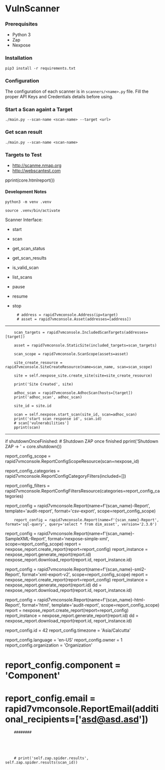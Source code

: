 # VulnScanner


### Prerequisites

- Python 3
- Zap
- Nexpose


### Installation

`pip3 install -r requirements.txt`


### Configuration

The configuration of each scanner is in `scanners/<name>.py` file. Fill the proper API Keys and Credentials details before using.


### Start a Scan againt a Target

`./main.py --scan-name <scan-name> --target <url>`


### Get scan result

`./main.py --scan-name <scan-name>`


### Targets to Test
- http://scanme.nmap.org
- http://webscantest.com










pprint(core.htmlreport())





#### Development Notes

```
python3 -m venv .venv

source .venv/bin/activate
```


Scanner Interface:

- start
- scan
- get_scan_status
- get_scan_results
- is_valid_scan
- list_scans
- pause
- resume
- stop















        # address = rapid7vmconsole.Address(ip=target)
        # asset = rapid7vmconsole.Asset(addresses=[address])



---------



        scan_targets = rapid7vmconsole.IncludedScanTargets(addresses=[target])

        asset = rapid7vmconsole.StaticSite(included_targets=scan_targets)

        scan_scope = rapid7vmconsole.ScanScope(assets=asset)

        site_create_resource = rapid7vmconsole.SiteCreateResource(name=scan_name, scan=scan_scope)

        site = self.nexpose_site.create_site(site=site_create_resource)

        print('Site Created', site)
        
        adhoc_scan = rapid7vmconsole.AdhocScan(hosts=[target])
        print('adhoc_scan', adhoc_scan)

        site_id = site.id

        scan = self.nexpose.start_scan(site_id, scan=adhoc_scan)
        print('start scan response id', scan.id)
        # scan['vulnerabilities']
        pprint(scan)



---------

if shutdownOnceFinished:
    # Shutdown ZAP once finished
    pprint('Shutdown ZAP -> ' + core.shutdown())




report_config_scope = rapid7vmconsole.ReportConfigScopeResource(scan=nexpose_id)

report_config_categories = rapid7vmconsole.ReportConfigCategoryFilters(included=[])

report_config_filters = rapid7vmconsole.ReportConfigFiltersResource(categories=report_config_categories)

report_config = rapid7vmconsole.Report(name=f'{scan_name}-Report', template='audit-report', format='csv-export', scope=report_config_scope)

        report_config = rapid7vmconsole.Report(name=f'{scan_name}-Report', format='sql-query', query='select * from dim_asset', version='2.3.0')

report_config = rapid7vmconsole.Report(name=f'{scan_name}-SampleXML-Report', format='nexpose-simple-xml', scope=report_config_scope)
report = nexpose_report.create_report(report=report_config)
report_instance = nexpose_report.generate_report(report.id)
nexpose_report.download_report(report.id, report_instance.id)



report_config = rapid7vmconsole.Report(name=f'{scan_name}-sml2-Report', format='xml-export-v2', scope=report_config_scope)
report = nexpose_report.create_report(report=report_config)
report_instance = nexpose_report.generate_report(report.id)
dd = nexpose_report.download_report(report.id, report_instance.id)


report_config = rapid7vmconsole.Report(name=f'{scan_name}-html-Report', format='html', template='audit-report', scope=report_config_scope)
report = nexpose_report.create_report(report=report_config)
report_instance = nexpose_report.generate_report(report.id)
dd = nexpose_report.download_report(report.id, report_instance.id)


report_config.id = 42
report_config.timezone = 'Asia/Calcutta'

report_config.language = 'en-US'
report_config.owner = 1
report_config.organization = 'Organization'

# report_config.component = 'Component'
# report_config.email = rapid7vmconsole.ReportEmail(additional_recipients=['asd@asd.asd'])


        ########





        # print('self.zap.spider.results', self.zap.spider.results(scan_id))